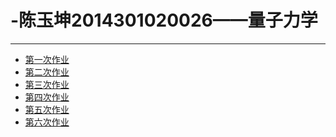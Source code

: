 # -陈玉坤2014301020026——量子力学
-----
-  [第一次作业](https://www.zybuluo.com/CornChen/note/562609)<br>
-  [第二次作业](https://www.zybuluo.com/CornChen/note/568554)<br>
-  [第三次作业](https://www.zybuluo.com/CornChen/note/578283)<br>
-  [第四次作业](https://www.zybuluo.com/CornChen/note/586990)<br>
-  [第五次作业](https://www.zybuluo.com/CornChen/note/611387)<br>
-  [第六次作业](https://www.zybuluo.com/CornChen/note/611394)<br>
